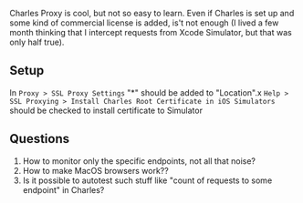 Charles Proxy is cool, but not so easy to learn.
Even if Charles is set up and some kind of commercial license is added, is't not enough (I lived a few month thinking that I intercept requests from Xcode Simulator, but that was only half true).

## Setup 
In `Proxy > SSL Proxy Settings` "\*" should be added to "Location".x
`Help > SSL Proxying > Install Charles Root Certificate in iOS Simulators` should be checked to install certificate to Simulator

## Questions

1. How to monitor only the specific endpoints, not all that noise?
2. How to make MacOS browsers work??
3. Is it possible to autotest such stuff like "count of requests to some endpoint" in Charles?
